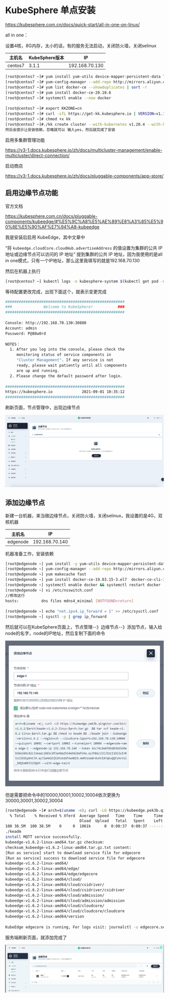 # KubeSphere 单点安装

https://kubesphere.com.cn/docs/quick-start/all-in-one-on-linux/

all in one：

设置4核，8G内存，太小的话，有的服务无法启动，关闭防火墙，关闭selinux

| 主机名  | KubeSphere版本 | IP             |
| ------- | -------------- | -------------- |
| centos7 | 3.1.1          | 192.168.70.130 |

```bash
[root@centos7 ~]# yum install yum-utils device-mapper-persistent-data lvm2 openssl socat conntrack ebtables ipset
[root@centos7 ~]# yum-config-manager --add-repo http://mirrors.aliyun.com/docker-ce/linux/centos/docker-ce.repo
[root@centos7 ~]# yum list docker-ce --showduplicates | sort -r
[root@centos7 ~]# yum install docker-ce-20.10.6
[root@centos7 ~]# systemctl enable --now docker

[root@centos7 ~]# export KKZONE=cn
[root@centos7 ~]# curl -sfL https://get-kk.kubesphere.io | VERSION=v1.1.1 sh -
[root@centos7 ~]# chmod +x kk
[root@centos7 ~]#./kk create cluster --with-kubernetes v1.20.4 --with-kubesphere v3.1.1
然后会提示让安装依赖，忽略就可以 输入yes，然后就完成了安装
```

启用多集群管理功能

https://v3-1.docs.kubesphere.io/zh/docs/multicluster-management/enable-multicluster/direct-connection/

启动商店

https://v3-1.docs.kubesphere.io/zh/docs/pluggable-components/app-store/



## 启用边缘节点功能

官方文档

https://kubesphere.com.cn/docs/pluggable-components/kubeedge/#%E5%9C%A8%E5%AE%89%E8%A3%85%E5%90%8E%E5%90%AF%E7%94%A8-kubeedge

我是安装后启用 KubeEdge，其中文章中

“将 `kubeedge.cloudCore.cloudHub.advertiseAddress` 的值设置为集群的公共 IP 地址或边缘节点可以访问的 IP 地址“ 提到集群的公共 IP 地址，因为我使用的是all in one模式，只有一个IP地址，那么这里我填写的就是192.168.70.130

然后在机器上执行

```bash
[root@centos7 ~] kubectl logs -n kubesphere-system $(kubectl get pod -n kubesphere-system -l app=ks-install -o jsonpath='{.items[0].metadata.name}') -f
```

等待配置更改完成，出现下面这个，就表示变更完成

```bash
#####################################################
###              Welcome to KubeSphere!           ###
#####################################################

Console: http://192.168.70.130:30880
Account: admin
Password: P@88w0rd

NOTES：
  1. After you log into the console, please check the
     monitoring status of service components in
     "Cluster Management". If any service is not
     ready, please wait patiently until all components 
     are up and running.
  2. Please change the default password after login.

#####################################################
https://kubesphere.io             2021-09-01 10:35:12
#####################################################
```

刷新页面，节点管理中，出现边缘节点

![](https://github.com/yinzhipeng123/markdown_log/blob/main/docs/image/KubeSphere/edge.png?raw=true)

## 添加边缘节点

新建一台机器，来当做边缘节点，关闭防火墙，关闭selinux，我设置的是4G，双核机器

| 主机名   | IP             |
| -------- | -------------- |
| edgenode | 192.168.70.140 |

机器准备工作，安装依赖

```bash
[root@edgenode ~] yum install -y yum-utils device-mapper-persistent-data lvm2 wget
[root@edgenode ~] yum-config-manager --add-repo http://mirrors.aliyun.com/docker-ce/linux/centos/docker-ce.repo
[root@edgenode ~] yum makecache fast
[root@edgenode ~] yum install docker-ce-19.03.15-3.el7  docker-ce-cli-19.03.15-3.el7 -y
[root@edgenode ~] systemctl enable docker && systemctl restart docker
[root@edgenode ~] vi /etc/nsswitch.conf
//修改这行
hosts:          dns files mdns4_minimal [NOTFOUND=return]

[root@edgenode ~] echo "net.ipv4.ip_forward = 1" >> /etc/sysctl.conf
[root@edgenode ~] sysctl -p | grep ip_forward
```

然后就可以在KubeSphere页面上，节点管理--》边缘节点--》添加节点，输入给node的名字，node的IP地址，然后复制下面的命令

![](https://github.com/yinzhipeng123/markdown_log/blob/main/docs/image/KubeSphere/edge_add.png?raw=true)

但是需要把命令中的10000,10001,10002,10004依次更换为30000,30001,30002,30004

```bash
[root@edgenode ~]# arch=$(uname -m); curl -LO https://kubeedge.pek3b.qingstor.com/bin/v1.6.2/$arch/keadm-v1.6.2-linux-$arch.tar.gz  && tar xvf keadm-v1.6.2-linux-$arch.tar.gz && chmod +x keadm && ./keadm join --kubeedge-version=1.6.2 --region=zh --cloudcore-ipport=192.168.70.130:30000 --quicport 30001 --certport 30002 --tunnelport 30004 --edgenode-name edge-1 --edgenode-ip 192.168.70.140 --token 41c74c8e8f86d03b8560eb5be566c62c33eeac1865cdf3a48ad554e9626ef34e.eyJhbGciOiJIUzI1NiIsInR5cCI6IkpXVCJ9.eyJleHAiOjE2MzA1NTAwNDZ9.mmR51Ue8rduKViXYqEuQQFyNcYol_IHQIm0K53iOQdM --with-edge-taint
  % Total    % Received % Xferd  Average Speed   Time    Time     Time  Current
                                 Dload  Upload   Total   Spent    Left  Speed
100 38.5M  100 38.5M    0     0  1061k      0  0:00:37  0:00:37 --:--:-- 1034k
./keadm
install MQTT service successfully.
kubeedge-v1.6.2-linux-amd64.tar.gz checksum: 
checksum_kubeedge-v1.6.2-linux-amd64.tar.gz.txt content: 
[Run as service] start to download service file for edgecore
[Run as service] success to download service file for edgecore
kubeedge-v1.6.2-linux-amd64/
kubeedge-v1.6.2-linux-amd64/edge/
kubeedge-v1.6.2-linux-amd64/edge/edgecore
kubeedge-v1.6.2-linux-amd64/cloud/
kubeedge-v1.6.2-linux-amd64/cloud/csidriver/
kubeedge-v1.6.2-linux-amd64/cloud/csidriver/csidriver
kubeedge-v1.6.2-linux-amd64/cloud/admission/
kubeedge-v1.6.2-linux-amd64/cloud/admission/admission
kubeedge-v1.6.2-linux-amd64/cloud/cloudcore/
kubeedge-v1.6.2-linux-amd64/cloud/cloudcore/cloudcore
kubeedge-v1.6.2-linux-amd64/version

KubeEdge edgecore is running, For logs visit: journalctl -u edgecore.service -b
```

服务端刷新页面，就添加完成了

![](https://github.com/yinzhipeng123/markdown_log/blob/main/docs/image/KubeSphere/edge_add_fin.png?raw=true)



